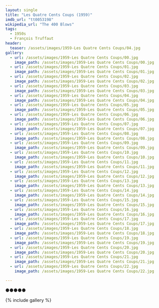 ```yaml
---
layout: single
title: "Les Quatre Cents Coups (1959)"
imdb_url: "tt0053198"
wikipedia_url: "The 400 Blows"
tags:
  - 1950s 
  - François Truffaut
header:
  teaser: /assets/images/1959-Les Quatre Cents Coups/04.jpg
gallery:
  - url: /assets/images/1959-Les Quatre Cents Coups/00.jpg
    image_path: /assets/images/1959-Les Quatre Cents Coups/00.jpg  
  - url: /assets/images/1959-Les Quatre Cents Coups/01.jpg
    image_path: /assets/images/1959-Les Quatre Cents Coups/01.jpg
  - url: /assets/images/1959-Les Quatre Cents Coups/02.jpg
    image_path: /assets/images/1959-Les Quatre Cents Coups/02.jpg
  - url: /assets/images/1959-Les Quatre Cents Coups/03.jpg
    image_path: /assets/images/1959-Les Quatre Cents Coups/03.jpg
  - url: /assets/images/1959-Les Quatre Cents Coups/04.jpg
    image_path: /assets/images/1959-Les Quatre Cents Coups/04.jpg
  - url: /assets/images/1959-Les Quatre Cents Coups/05.jpg
    image_path: /assets/images/1959-Les Quatre Cents Coups/05.jpg
  - url: /assets/images/1959-Les Quatre Cents Coups/06.jpg
    image_path: /assets/images/1959-Les Quatre Cents Coups/06.jpg
  - url: /assets/images/1959-Les Quatre Cents Coups/07.jpg
    image_path: /assets/images/1959-Les Quatre Cents Coups/07.jpg
  - url: /assets/images/1959-Les Quatre Cents Coups/08.jpg
    image_path: /assets/images/1959-Les Quatre Cents Coups/08.jpg
  - url: /assets/images/1959-Les Quatre Cents Coups/09.jpg
    image_path: /assets/images/1959-Les Quatre Cents Coups/09.jpg
  - url: /assets/images/1959-Les Quatre Cents Coups/10.jpg
    image_path: /assets/images/1959-Les Quatre Cents Coups/10.jpg
  - url: /assets/images/1959-Les Quatre Cents Coups/11.jpg
    image_path: /assets/images/1959-Les Quatre Cents Coups/11.jpg
  - url: /assets/images/1959-Les Quatre Cents Coups/12.jpg
    image_path: /assets/images/1959-Les Quatre Cents Coups/12.jpg
  - url: /assets/images/1959-Les Quatre Cents Coups/13.jpg
    image_path: /assets/images/1959-Les Quatre Cents Coups/13.jpg
  - url: /assets/images/1959-Les Quatre Cents Coups/14.jpg
    image_path: /assets/images/1959-Les Quatre Cents Coups/14.jpg
  - url: /assets/images/1959-Les Quatre Cents Coups/15.jpg
    image_path: /assets/images/1959-Les Quatre Cents Coups/15.jpg
  - url: /assets/images/1959-Les Quatre Cents Coups/16.jpg
    image_path: /assets/images/1959-Les Quatre Cents Coups/16.jpg
  - url: /assets/images/1959-Les Quatre Cents Coups/17.jpg
    image_path: /assets/images/1959-Les Quatre Cents Coups/17.jpg
  - url: /assets/images/1959-Les Quatre Cents Coups/18.jpg
    image_path: /assets/images/1959-Les Quatre Cents Coups/18.jpg
  - url: /assets/images/1959-Les Quatre Cents Coups/19.jpg
    image_path: /assets/images/1959-Les Quatre Cents Coups/19.jpg
  - url: /assets/images/1959-Les Quatre Cents Coups/20.jpg
    image_path: /assets/images/1959-Les Quatre Cents Coups/20.jpg
  - url: /assets/images/1959-Les Quatre Cents Coups/21.jpg
    image_path: /assets/images/1959-Les Quatre Cents Coups/21.jpg
  - url: /assets/images/1959-Les Quatre Cents Coups/22.jpg
    image_path: /assets/images/1959-Les Quatre Cents Coups/22.jpg

---
```

●●●●●

{% include gallery %}
